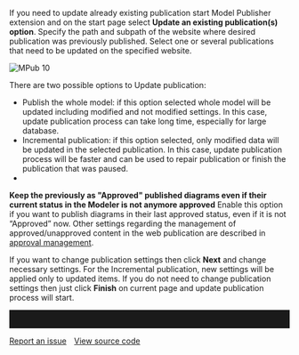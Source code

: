 If you need to update already existing publication start Model Publisher extension and on the start page select __Update an existing publication(s) option__. 
Specify the path and subpath of the website where desired publication was previously published. Select one or several publications that need to be updated on the specified website.  
 
![MPub 10](//images.ctfassets.net/6mz8d8cle1nl/3lw27iN6ttUI8MtYV6WgBm/88ca7f76ed6c43c6da15ae272c05d0e3/MPub_10.png) 
 
There are two possible options to Update publication: 
-	Publish the whole model: if this option selected whole model will be updated including modified and not modified settings. In this case, update publication process can take long time, especially for large database. 
-	Incremental publication: if this option selected, only modified data will be updated in the selected publication. In this case, update publication process will be faster and can be used to repair publication or finish the publication that was paused. 
-	
__Keep the previously as "Approved" published diagrams even if their current status in the Modeler is not anymore approved__
Enable this option if you want to publish diagrams in their last approved status, even if it is not “Approved” now.  Other settings regarding the management of approved/unapproved content in the web publication are described in [approval management](approval-management).

If you want to change publication settings then click __Next__ and change necessary settings. For the Incremental publication, new settings will be applied only to updated items. 
If you do not need to change publication settings then just click __Finish__ on current page and update publication process will start. 

<hr style="padding-top:2rem" />
<a href="https://github.com/process4/docs/issues" target="_blank" class="bgw btn btn-primary btn-lg shadow-sm">Report an issue</a>
<a href="https://github.com/process4/docs" target="_blank" class="bgw btn btn-primary btn-lg shadow-sm" style="margin-left:10px;">View source code</a>